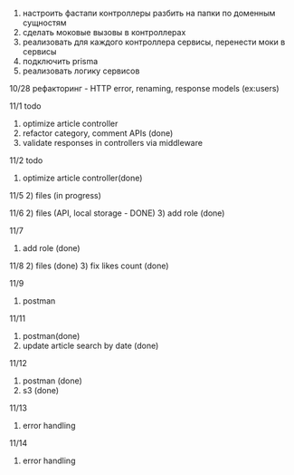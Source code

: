 1) настроить фастапи контроллеры разбить на папки по доменным сущностям
2) сделать моковые вызовы в контроллерах
3) реализовать для каждого контроллера сервисы, перенести моки в сервисы
4) подключить prisma
5) реализовать логику сервисов

10/28
рефакторинг - HTTP error, renaming, response models (ex:users)

11/1
todo 
1) optimize article controller
2) refactor category, comment APIs (done)
3) validate responses in controllers via middleware

 
 11/2
 todo
 1) optimize article controller(done)

 11/5
 2) files (in progress)

 11/6
 2) files (API, local storage - DONE)
 3) add role (done)

11/7
1) add role (done)


11/8
2) files (done)
3) fix likes count (done)

11/9
1) postman 

11/11
1) postman(done)
2) update article search by date (done)

11/12
1) postman (done)
2) s3 (done)

11/13
1) error handling 

11/14
1) error handling 



